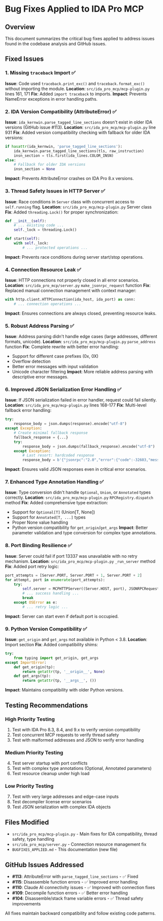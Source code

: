 # Bug Fixes Applied to IDA Pro MCP

## Overview
This document summarizes the critical bug fixes applied to address issues found in the codebase analysis and GitHub issues.

## Fixed Issues

### 1. **Missing `traceback` Import** ✅
**Issue**: Code used `traceback.print_exc()` and `traceback.format_exc()` without importing the module.
**Location**: `src/ida_pro_mcp/mcp-plugin.py` lines 161, 171
**Fix**: Added `import traceback` to imports.
**Impact**: Prevents NameError exceptions in error handling paths.

### 2. **IDA Version Compatibility (AttributeError)** ✅
**Issue**: `ida_kernwin.parse_tagged_line_sections` doesn't exist in older IDA versions (GitHub issue #113).
**Location**: `src/ida_pro_mcp/mcp-plugin.py` line 931
**Fix**: Added version compatibility checking with fallback for older IDA versions:
```python
if hasattr(ida_kernwin, 'parse_tagged_line_sections'):
    ida_kernwin.parse_tagged_line_sections(tls, raw_instruction)
    insn_section = tls.first(ida_lines.COLOR_INSN)
else:
    # Fallback for older IDA versions
    insn_section = None
```
**Impact**: Prevents AttributeError crashes on IDA Pro 8.x versions.

### 3. **Thread Safety Issues in HTTP Server** ✅
**Issue**: Race conditions in `Server` class with concurrent access to `self.running` flag.
**Location**: `src/ida_pro_mcp/mcp-plugin.py` Server class
**Fix**: Added `threading.Lock()` for proper synchronization:
```python
def __init__(self):
    # ... existing code ...
    self._lock = threading.Lock()

def start(self):
    with self._lock:
        # ... protected operations ...
```
**Impact**: Prevents race conditions during server start/stop operations.

### 4. **Connection Resource Leak** ✅
**Issue**: HTTP connections not properly closed in all error scenarios.
**Location**: `src/ida_pro_mcp/server.py` `make_jsonrpc_request` function
**Fix**: Replaced manual connection management with context manager:
```python
with http.client.HTTPConnection(ida_host, ida_port) as conn:
    # ... connection operations ...
```
**Impact**: Ensures connections are always closed, preventing resource leaks.

### 5. **Robust Address Parsing** ✅
**Issue**: Address parsing didn't handle edge cases (large addresses, different formats, unicode).
**Location**: `src/ida_pro_mcp/mcp-plugin.py` `parse_address` function
**Fix**: Complete rewrite with better error handling:
- Support for different case prefixes (0x, 0X)
- Overflow detection
- Better error messages with input validation
- Unicode character filtering
**Impact**: More reliable address parsing with descriptive error messages.

### 6. **Improved JSON Serialization Error Handling** ✅
**Issue**: If JSON serialization failed in error handler, request could fail silently.
**Location**: `src/ida_pro_mcp/mcp-plugin.py` lines 168-177
**Fix**: Multi-level fallback error handling:
```python
try:
    response_body = json.dumps(response).encode("utf-8")
except Exception:
    # Create minimal fallback response
    fallback_response = {...}
    try:
        response_body = json.dumps(fallback_response).encode("utf-8")
    except Exception:
        # Last resort: hardcoded response
        response_body = b'{"jsonrpc":"2.0","error":{"code":-32603,"message":"Fatal serialization error"},"id":null}'
```
**Impact**: Ensures valid JSON responses even in critical error scenarios.

### 7. **Enhanced Type Annotation Handling** ✅
**Issue**: Type conversion didn't handle `Optional`, `Union`, or `Annotated` types correctly.
**Location**: `src/ida_pro_mcp/mcp-plugin.py` `RPCRegistry.dispatch` method
**Fix**: Added comprehensive type extraction:
- Support for `Optional[T]` (Union[T, None])
- Support for `Annotated[T, ...]` types
- Proper None value handling
- Python version compatibility for `get_origin`/`get_args`
**Impact**: Better parameter validation and type conversion for complex type annotations.

### 8. **Port Binding Resilience** ✅
**Issue**: Server could fail if port 13337 was unavailable with no retry mechanism.
**Location**: `src/ida_pro_mcp/mcp-plugin.py` `_run_server` method
**Fix**: Added port retry logic:
```python
port_attempts = [Server.PORT, Server.PORT + 1, Server.PORT + 2]
for attempt, port in enumerate(port_attempts):
    try:
        self.server = MCPHTTPServer((Server.HOST, port), JSONRPCRequestHandler)
        # ... success handling ...
        break
    except OSError as e:
        # ... retry logic ...
```
**Impact**: Server can start even if default port is occupied.

### 9. **Python Version Compatibility** ✅
**Issue**: `get_origin` and `get_args` not available in Python < 3.8.
**Location**: Import section
**Fix**: Added compatibility shims:
```python
try:
    from typing import get_origin, get_args
except ImportError:
    def get_origin(tp):
        return getattr(tp, '__origin__', None)
    def get_args(tp):
        return getattr(tp, '__args__', ())
```
**Impact**: Maintains compatibility with older Python versions.

## Testing Recommendations

### High Priority Testing
1. Test with IDA Pro 8.3, 8.4, and 9.x to verify version compatibility
2. Test concurrent MCP requests to verify thread safety
3. Test with malformed addresses and JSON to verify error handling

### Medium Priority Testing  
4. Test server startup with port conflicts
5. Test with complex type annotations (Optional, Annotated parameters)
6. Test resource cleanup under high load

### Low Priority Testing
7. Test with very large addresses and edge-case inputs
8. Test decompiler license error scenarios
9. Test JSON serialization with complex IDA objects

## Files Modified
- `src/ida_pro_mcp/mcp-plugin.py` - Main fixes for IDA compatibility, thread safety, type handling
- `src/ida_pro_mcp/server.py` - Connection resource management fix
- `BUGFIXES_APPLIED.md` - This documentation (new file)

## GitHub Issues Addressed
- **#113**: AttributeError with `parse_tagged_line_sections` - ✅ Fixed
- **#115**: Disassemble function errors - ✅ Improved error handling
- **#110**: Claude AI connectivity issues - ✅ Improved with connection fixes
- **#109**: Decompile function errors - ✅ Better error handling
- **#104**: Disassemble/stack frame variable errors - ✅ Thread safety improvements

All fixes maintain backward compatibility and follow existing code patterns.

